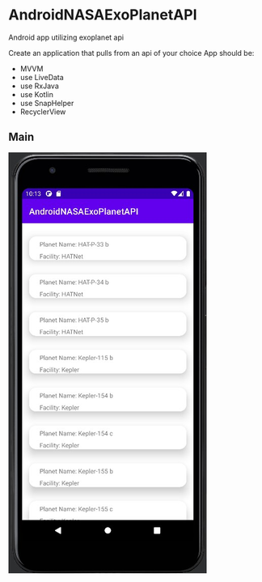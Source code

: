 # AndroidNASAExoPlanetAPI
Android app utilizing exoplanet api

Create an application that pulls from an api of your choice
App should be:
- MVVM
- use LiveData
- use RxJava
- use Kotlin
- use SnapHelper
- RecyclerView

## Main



![Main](https://github.com/James-H2o/AndroidNASAExoPlanetAPI/blob/master/planet%20app%20main.jpg)
